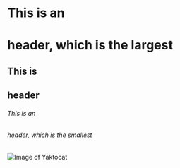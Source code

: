 # This is an <h1> header, which is the largest
## This is <h2> header
###### This is an <h6> header, which is the smallest

![Image of Yaktocat](https://octodex.github.com/images/yaktocat.png)
